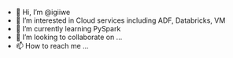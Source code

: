 - 👋 Hi, I’m @igiiwe
- 👀 I’m interested in Cloud services including ADF, Databricks, VM
- 🌱 I’m currently learning PySpark
- 💞️ I’m looking to collaborate on ...
- 📫 How to reach me ...

<!---
igiiwe/igiiwe is a ✨ special ✨ repository because its `README.md` (this file) appears on your GitHub profile.
You can click the Preview link to take a look at your changes.
--->
